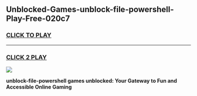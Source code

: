 
## Unblocked-Games-unblock-file-powershell-Play-Free-020c7
<h3>
<a href="https://premium76.site?title=unblock-file-powershell&ref=18A1">CLICK TO PLAY</a></h3>
<hr>

<h3>
<a href="https://premium76.site?title=unblock-file-powershell&ref=18A1">CLICK 2 PLAY</a>
  
</h3>

<a href="https://premium76.site?title=unblock-file-powershell&ref=18A1"><img src="https://clearcache.store/games.png"></a>


**unblock-file-powershell games unblocked: Your Gateway to Fun and Accessible Online Gaming**
